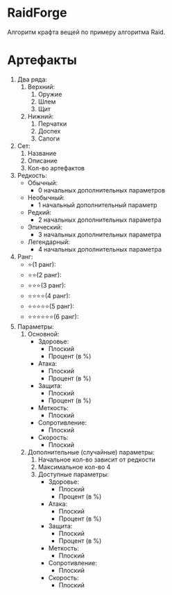 # RaidForge
Алгоритм крафта вещей по примеру алгоритма Raid.

# Артефакты
1. Два ряда:
    1. Верхний:
        1. Оружие
        2. Шлем
        3. Щит
    2. Нижний:
        1. Перчатки
        2. Доспех
        3. Сапоги
2. Сет:
    1. Название
    2. Описание
    3. Кол-во артефактов
3. Редкость:
    * Обычный:
        * 0 начальных дополнительных параметров
    * Необычный:
        * 1 начальный дополнительный параметр
    * Редкий:
        * 2 начальных дополнительных параметра
    * Эпический:
        * 3 начальных дополнительных параметра
    * Легендарный:
        * 4 начальных дополнительных параметра
4. Ранг:
    * ⭐(1 ранг):
    * ⭐⭐(2 ранг):
    * ⭐⭐⭐(3 ранг):
    * ⭐⭐⭐⭐(4 ранг):
    * ⭐⭐⭐⭐⭐(5 ранг):
    * ⭐⭐⭐⭐⭐⭐(6 ранг):
5. Параметры:
    1. Основной:
        * Здоровье:
            * Плоский
            * Процент (в %)
        * Атака:
            * Плоский
            * Процент (в %)
        * Защита:
            * Плоский
            * Процент (в %)
        * Меткость:
            * Плоский
        * Сопротивление:
            * Плоский
        * Скорость:
            * Плоский
    2. Дополнительные (случайные) параметры:
        1. Начальное кол-во зависит от редкости
        2. Максимальное кол-во 4
        3. Доступные параметры:
            * Здоровье:
                * Плоский
                * Процент (в %)
            * Атака:
                * Плоский
                * Процент (в %)
            * Защита:
                * Плоский
                * Процент (в %)
            * Меткость:
                * Плоский
            * Сопротивление:
                * Плоский
            * Скорость:
                * Плоский

